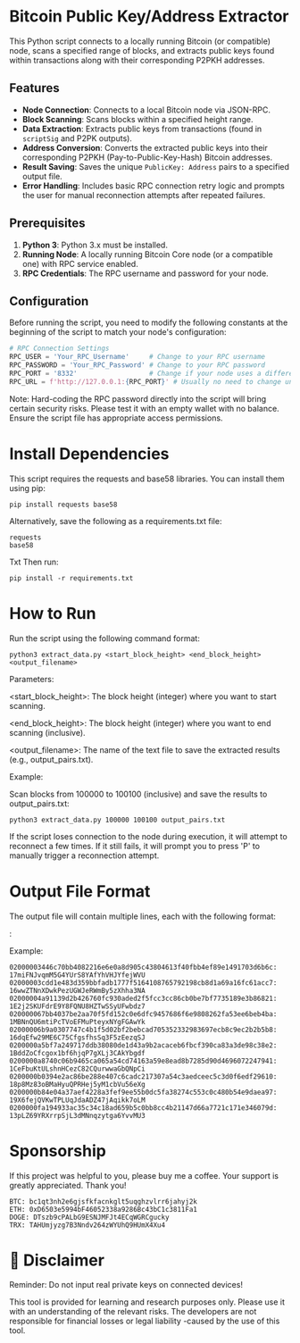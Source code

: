 # Bitcoin Public Key/Address Extractor

This Python script connects to a locally running Bitcoin (or compatible) node, scans a specified range of blocks, and extracts public keys found within transactions along with their corresponding P2PKH addresses.

## Features

*   **Node Connection**: Connects to a local Bitcoin node via JSON-RPC.
*   **Block Scanning**: Scans blocks within a specified height range.
*   **Data Extraction**: Extracts public keys from transactions (found in `scriptSig` and P2PK outputs).
*   **Address Conversion**: Converts the extracted public keys into their corresponding P2PKH (Pay-to-Public-Key-Hash) Bitcoin addresses.
*   **Result Saving**: Saves the unique `PublicKey: Address` pairs to a specified output file.
*   **Error Handling**: Includes basic RPC connection retry logic and prompts the user for manual reconnection attempts after repeated failures.

## Prerequisites

1.  **Python 3**: Python 3.x must be installed.
2.  **Running Node**: A locally running Bitcoin Core node (or a compatible one) with RPC service enabled.
3.  **RPC Credentials**: The RPC username and password for your node.

## Configuration

Before running the script, you need to modify the following constants at the beginning of the script to match your node's configuration:

```python
# RPC Connection Settings
RPC_USER = 'Your_RPC_Username'     # Change to your RPC username
RPC_PASSWORD = 'Your_RPC_Password' # Change to your RPC password
RPC_PORT = '8332'                  # Change if your node uses a different port
RPC_URL = f'http://127.0.0.1:{RPC_PORT}' # Usually no need to change unless the node is not local
```

Note: Hard-coding the RPC password directly into the script will bring certain security risks. Please test it with an empty wallet with no balance. Ensure the script file has appropriate access permissions.

# Install Dependencies
This script requires the requests and base58 libraries. You can install them using pip:

```
pip install requests base58
```

Alternatively, save the following as a requirements.txt file:
```
requests
base58
```

Txt
Then run:
```
pip install -r requirements.txt
```
# How to Run

Run the script using the following command format:
```
python3 extract_data.py <start_block_height> <end_block_height> <output_filename>
```

Parameters:

<start_block_height>: The block height (integer) where you want to start scanning.

<end_block_height>: The block height (integer) where you want to end scanning (inclusive).

<output_filename>: The name of the text file to save the extracted results (e.g., output_pairs.txt).

Example:

Scan blocks from 100000 to 100100 (inclusive) and save the results to output_pairs.txt:
```
python3 extract_data.py 100000 100100 output_pairs.txt
```

If the script loses connection to the node during execution, it will attempt to reconnect a few times. If it still fails, it will prompt you to press 'P' to manually trigger a reconnection attempt.

# Output File Format
The output file will contain multiple lines, each with the following format:

<Hexadecimal PublicKey>: <Corresponding Bitcoin Address>


Example:
```
02000003446c70bb4082216e6e0a8d905c43804613f40fbb4ef89e1491703d6b6c: 17miFNJvqmM5G4YUrS8YAfYhVHJYfejWVU
02000003cdd1e483d359bbfadb1777f5164108765792198cb8d1a69a16fc61acc7: 16wwZTNnXDwkPezUGWJeRWmBy5zXhha3NA
02000004a91139d2b426760fc930aded2f5fcc3cc86cb0be7bf7735189e3b86821: 1E2j2SKUFdrE9Y8FQNU8HZTwSSyUFwbdz7
020000067bb4037be2aa70f5fd152c0e6dfc9457686f6e9808262fa53ee6beb4ba: 1MBNnQU6mtiPcTVoEFMuPteyxNYgFGAwYk
02000006b9a0307747c4b1f5d02bf2bebcad705352332983697ecb8c9ec2b2b5b8: 16dqEfw29ME6C75CfgsfhsSq3F5zEezqSJ
0200000a5bf7a249717ddb38080de1d43a9b2acaceb6fbcf390ca83a3de98c38e2: 1BddZoCfcgox1bf6hjqP7gXLj3CAkYbgdf
0200000a8740c06b9465ca065a54cd74163a59e8ead8b7285d90d4696072247941: 1CeFbuKtULshnHCezC82CQurwwaGbQNpCi
0200000b0394e2ac86be288e407c6cadc217307a54c3aedceec5c3d0f6edf29610: 18p8Mz83oBMaHyuQPRHej5yM1cbVu56eXg
0200000b84e04a37aef4228a3fef9ee55b0dc5fa38274c553c0c480b54e9daea97: 19X6fejQVKwTPLUqJdaADZ47jAqikk7oLM
0200000fa194933ac35c34c18ad659b5c0bb8cc4b21147d66a7721c171e346079d: 13pLZ69YRXrrpSjL3dMNnqzytga6YvvMU3
```

# Sponsorship
If this project was helpful to you, please buy me a coffee. Your support is greatly appreciated. Thank you!
```
BTC: bc1qt3nh2e6gjsfkfacnkglt5uqghzvlrr6jahyj2k
ETH: 0xD6503e5994bF46052338a9286Bc43bC1c3811Fa1
DOGE: DTszb9cPALbG9ESNJMFJt4ECqWGRCgucky
TRX: TAHUmjyzg7B3Nndv264zWYUhQ9HUmX4Xu4
```

# 📜 Disclaimer
Reminder: Do not input real private keys on connected devices!

This tool is provided for learning and research purposes only. Please use it with an understanding of the relevant risks. The developers are not responsible for financial losses or legal liability -caused by the use of this tool.

